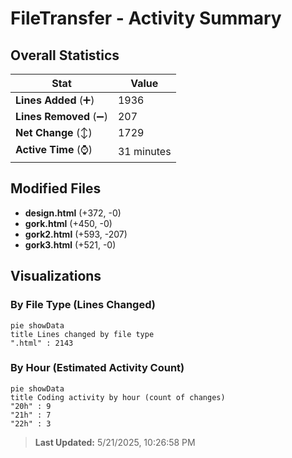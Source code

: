 # FileTransfer - Activity Summary 

## Overall Statistics

| Stat                   | Value                                                             |
| ---------------------- | ----------------------------------------------------------------- |
| **Lines Added** (➕)   | 1936                                          |
| **Lines Removed** (➖) | 207                                        |
| **Net Change** (↕)    | 1729                |
| **Active Time** (⌚)   | 31 minutes |


## Modified Files
- **design.html** (+372, -0)
- **gork.html** (+450, -0)
- **gork2.html** (+593, -207)
- **gork3.html** (+521, -0)

## Visualizations

### By File Type (Lines Changed)

```mermaid
pie showData
title Lines changed by file type
".html" : 2143
```

### By Hour (Estimated Activity Count)

```mermaid
pie showData
title Coding activity by hour (count of changes)
"20h" : 9
"21h" : 7
"22h" : 3
```


> **Last Updated:** 5/21/2025, 10:26:58 PM